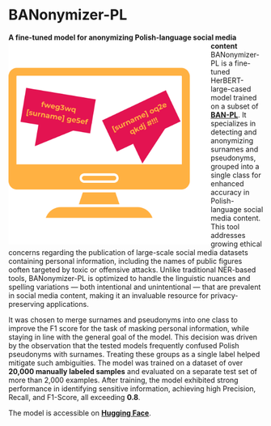 # BANonymizer-PL
**A fine-tuned model for anonymizing Polish-language social media content**
<img src="imgs/surname.png" alt="screenshot" width="400" style="float: left">
BANonymizer-PL is a fine-tuned HerBERT-large-cased model trained on a subset of [**BAN-PL**](https://github.com/ZILiAT-NASK/BAN-PL). It specializes in detecting and anonymizing surnames and pseudonyms, grouped into a single class for enhanced accuracy in Polish-language social media content. This tool addresses growing ethical concerns regarding the publication of large-scale social media datasets containing personal information, including the names of public figures ooften targeted by toxic or offensive attacks. Unlike traditional NER-based tools, BANonymizer-PL is optimized to handle the linguistic nuances and spelling variations — both intentional and unintentional — that are prevalent in social media content, making it an invaluable resource for privacy-preserving applications.

It was chosen to merge surnames and pseudonyms into one class to improve the F1 score for the task of masking personal information, while staying in line with the general goal of the model. This decision was driven by the observation that the tested models frequently confused Polish pseudonyms with surnames. Treating these groups as a single label helped mitigate such ambiguities. The model was trained on a dataset of over **20,000 manually labeled samples** and evaluated on a separate test set of more than 2,000 examples. After training, the model exhibited strong performance in identifying sensitive information, achieving high Precision, Recall, and F1-Score, all exceeding **0.8**.

The model is accessible on [**Hugging Face**](https://huggingface.co/NASK-PIB).
